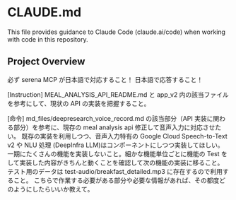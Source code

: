 # CLAUDE.md

This file provides guidance to Claude Code (claude.ai/code) when working with code in this repository.

## Project Overview

必ず serena MCP が日本語で対応すること！
日本語で応答すること！

[Instruction]
MEAL_ANALYSIS_API_README.md と app_v2 内の該当ファイルを参考にして、現状の API の実装を把握すること。

[命令]
md_files/deepresearch_voice_record.md の該当部分（API 実装に関わる部分）を参考に、現存の meal analysis api 修正して音声入力に対応させたい。
既存の実装を利用しつつ、音声入力特有の Google Cloud Speech-to-Text v2 や NLU 処理 (DeepInfra LLM)はコンポーネントにしつつ実装してほしい。
一期にたくさんの機能を実装しないこと。細かな機能単位ごとに機能の Test をして実装した内容がきちんと動くことを確認して次の機能の実装に移ること。
テスト用のデータは test-audio/breakfast_detailed.mp3 に存在するので利用すること。
こちらで作業する必要がある部分や必要な情報があれば、その都度どのようにしたらいいか教えて。
